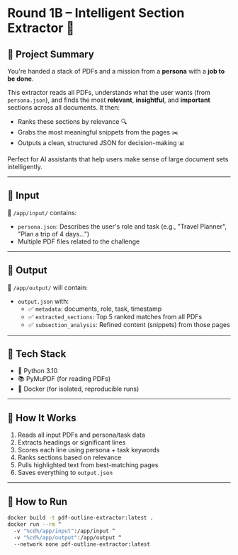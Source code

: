 # Round 1B – Intelligent Section Extractor 🚀

## 🔹 Project Summary
You're handed a stack of PDFs and a mission from a **persona** with a **job to be done**.

This extractor reads all PDFs, understands what the user wants (from `persona.json`), and finds the most **relevant**, **insightful**, and **important** sections across all documents. It then:
- Ranks these sections by relevance 🔍
- Grabs the most meaningful snippets from the pages ✂️
- Outputs a clean, structured JSON for decision-making 📊

Perfect for AI assistants that help users make sense of large document sets intelligently.

---

## 🔹 Input
📁 `/app/input/` contains:
- `persona.json`: Describes the user's role and task (e.g., "Travel Planner", "Plan a trip of 4 days...")
- Multiple PDF files related to the challenge

---

## 🔹 Output
📁 `/app/output/` will contain:
- `output.json` with:
  - ✅ `metadata`: documents, role, task, timestamp
  - ✅ `extracted_sections`: Top 5 ranked matches from all PDFs
  - ✅ `subsection_analysis`: Refined content (snippets) from those pages

---

## 🔹 Tech Stack
- 🐍 Python 3.10
- 📚 PyMuPDF (for reading PDFs)
- 🐳 Docker (for isolated, reproducible runs)

---

## 🔹 How It Works
1. Reads all input PDFs and persona/task data
2. Extracts headings or significant lines
3. Scores each line using persona + task keywords
4. Ranks sections based on relevance
5. Pulls highlighted text from best-matching pages
6. Saves everything to `output.json`

---

## 🔹 How to Run

```bash
docker build -t pdf-outline-extractor:latest .
docker run --rm ^
  -v "%cd%/app/input":/app/input ^
  -v "%cd%/app/output":/app/output ^
  --network none pdf-outline-extractor:latest
